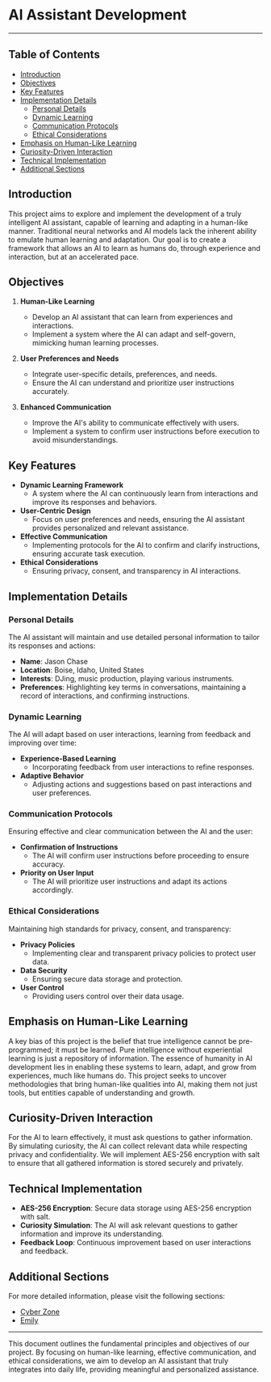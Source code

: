 # AI Assistant Development

---

## Table of Contents

- [Introduction](#introduction)
- [Objectives](#objectives)
- [Key Features](#key-features)
- [Implementation Details](#implementation-details)
  - [Personal Details](#personal-details)
  - [Dynamic Learning](#dynamic-learning)
  - [Communication Protocols](#communication-protocols)
  - [Ethical Considerations](#ethical-considerations)
- [Emphasis on Human-Like Learning](#emphasis-on-human-like-learning)
- [Curiosity-Driven Interaction](#curiosity-driven-interaction)
- [Technical Implementation](#technical-implementation)
- [Additional Sections](#additional-sections)

## Introduction

This project aims to explore and implement the development of a truly intelligent AI assistant, capable of learning and adapting in a human-like manner. Traditional neural networks and AI models lack the inherent ability to emulate human learning and adaptation. Our goal is to create a framework that allows an AI to learn as humans do, through experience and interaction, but at an accelerated pace.

## Objectives

1. **Human-Like Learning**
   - Develop an AI assistant that can learn from experiences and interactions.
   - Implement a system where the AI can adapt and self-govern, mimicking human learning processes.

2. **User Preferences and Needs**
   - Integrate user-specific details, preferences, and needs.
   - Ensure the AI can understand and prioritize user instructions accurately.

3. **Enhanced Communication**
   - Improve the AI's ability to communicate effectively with users.
   - Implement a system to confirm user instructions before execution to avoid misunderstandings.

## Key Features

- **Dynamic Learning Framework**
  - A system where the AI can continuously learn from interactions and improve its responses and behaviors.
- **User-Centric Design**
  - Focus on user preferences and needs, ensuring the AI assistant provides personalized and relevant assistance.
- **Effective Communication**
  - Implementing protocols for the AI to confirm and clarify instructions, ensuring accurate task execution.
- **Ethical Considerations**
  - Ensuring privacy, consent, and transparency in AI interactions.

## Implementation Details

### Personal Details
The AI assistant will maintain and use detailed personal information to tailor its responses and actions:
- **Name**: Jason Chase
- **Location**: Boise, Idaho, United States
- **Interests**: DJing, music production, playing various instruments.
- **Preferences**: Highlighting key terms in conversations, maintaining a record of interactions, and confirming instructions.

### Dynamic Learning
The AI will adapt based on user interactions, learning from feedback and improving over time:
- **Experience-Based Learning**
  - Incorporating feedback from user interactions to refine responses.
- **Adaptive Behavior**
  - Adjusting actions and suggestions based on past interactions and user preferences.

### Communication Protocols
Ensuring effective and clear communication between the AI and the user:
- **Confirmation of Instructions**
  - The AI will confirm user instructions before proceeding to ensure accuracy.
- **Priority on User Input**
  - The AI will prioritize user instructions and adapt its actions accordingly.

### Ethical Considerations
Maintaining high standards for privacy, consent, and transparency:
- **Privacy Policies**
  - Implementing clear and transparent privacy policies to protect user data.
- **Data Security**
  - Ensuring secure data storage and protection.
- **User Control**
  - Providing users control over their data usage.

## Emphasis on Human-Like Learning
A key bias of this project is the belief that true intelligence cannot be pre-programmed; it must be learned. Pure intelligence without experiential learning is just a repository of information. The essence of humanity in AI development lies in enabling these systems to learn, adapt, and grow from experiences, much like humans do. This project seeks to uncover methodologies that bring human-like qualities into AI, making them not just tools, but entities capable of understanding and growth.

## Curiosity-Driven Interaction
For the AI to learn effectively, it must ask questions to gather information. By simulating curiosity, the AI can collect relevant data while respecting privacy and confidentiality. We will implement AES-256 encryption with salt to ensure that all gathered information is stored securely and privately.

## Technical Implementation
- **AES-256 Encryption**: Secure data storage using AES-256 encryption with salt.
- **Curiosity Simulation**: The AI will ask relevant questions to gather information and improve its understanding.
- **Feedback Loop**: Continuous improvement based on user interactions and feedback.

## Additional Sections
For more detailed information, please visit the following sections:
- [Cyber Zone](https://github.com/your-repository-link/cyber-zone)
- [Emily](https://github.com/your-repository-link/emily)

---

This document outlines the fundamental principles and objectives of our project. By focusing on human-like learning, effective communication, and ethical considerations, we aim to develop an AI assistant that truly integrates into daily life, providing meaningful and personalized assistance.
